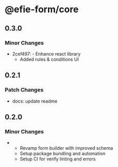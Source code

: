 # @efie-form/core

## 0.3.0

### Minor Changes

- 2cef497: - Enhance react library
  - Added rules & conditions UI

## 0.2.1

### Patch Changes

- docs: update readme

## 0.2.0

### Minor Changes

- - Revamp form builder with improved schema
  - Setup package bundling and automation
  - Setup CI for verify linting and errors
